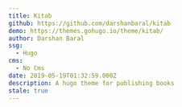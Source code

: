 ```yaml
---
title: Kitab
github: https://github.com/darshanbaral/kitab
demo: https://themes.gohugo.io/theme/kitab/
author: Darshan Baral
ssg:
  - Hugo
cms:
  - No Cms
date: 2019-05-19T01:32:59.000Z
description: A hugo theme for publishing books
stale: true
---
```

